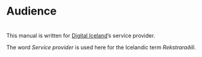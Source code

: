 # **Audience**
#
This manual is written for [Digital Iceland](http://island.is)’s service provider.

The word *Service provider* is used here for the Icelandic term *Rekstraraðili*.
